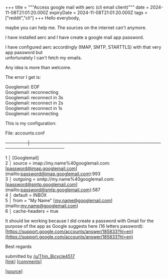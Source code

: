 +++
title = """Access google mail with aerc (cli email client)"""
date = 2024-11-08T21:01:20.000Z
expiryDate = 2024-11-08T21:01:20.000Z
tags = ["reddit","cli"]
+++
Hello everybody,

maybe you can help me. The sources on the internet can't anymore.

I have installed aerc and I have create a google mail app password.

I have configured aerc accordingly (IMAP, SMTP, STARTTLS) with that very app password but  
unfortunately I can't fetch my emails.

Any idea is more than welcome.

The error I get is:

Googlemail: EOF  
Googlemail: reconnecting  
Googlemail: reconnect in 3s  
Googlemail: reconnect in 2s  
Googlemail: reconnect in 1s  
Googlemail: reconnecting

This is my configuration:

File: accounts.conf

───────┼─────────────────────────────────────────────────────────────

1 │ \[Googlemail\]  
2 │ source = imap://my.name%40googlemail.com:\[[password@imap.googlemail.com](mailto:password@imap.googlemail.com)\](mailto:[password@imap.googlemail.com](mailto:password@imap.googlemail.com)):993  
3 │ outgoing = smtp://my.name%40googlemail.com:\[[password@smtp.googlemail.com](mailto:password@smtp.googlemail.com)\](mailto:[password@smtp.googlemail.com](mailto:password@smtp.googlemail.com)):587  
4 │ default = INBOX  
5 │ from = "My Name" \[[my.name@googlemail.com](mailto:my.name@googlemail.com)\](mailto:[my.name@googlemail.com](mailto:my.name@googlemail.com))  
6 │ cache-headers = true

It should be working because I did create a password with Gmail for the purpose of the app as Google suggests here (16 letters password): [https://support.google.com/accounts/answer/185833?hl=en](https://support.google.com/accounts/answer/185833?hl=en)

Best regards

submitted by [/u/Thin\_Bicycle4517](https://www.reddit.com/user/Thin_Bicycle4517)  
[\[link\]](https://www.reddit.com/r/commandline/comments/1gmszrv/access_google_mail_with_aerc_cli_email_client/) [\[comments\]](https://www.reddit.com/r/commandline/comments/1gmszrv/access_google_mail_with_aerc_cli_email_client/)

[[source]](https://www.reddit.com/r/commandline/comments/1gmszrv/access_google_mail_with_aerc_cli_email_client/)
